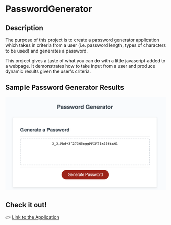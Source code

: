 # PasswordGenerator

## Description

The purpose of this project is to create a password generator application which takes in criteria from a user (i.e. password length, types of characters to be used) and generates a password.

This project gives a taste of what you can do with a little javascript added to a webpage.  It demonstrates how to take input from a user and produce dynamic results given the user's criteria.

## Sample Password Generator Results
![Password Generator](./images/passwordGenerator.png)

## Check it out!
👉 [Link to the Application](https://mel-ificent.github.io/PasswordGenerator/)
